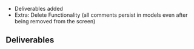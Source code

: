 + Deliverables added
+ Extra: Delete Functionality (all comments persist in models even after being removed from the screen)
<!-- # JavaScript Assessment

For this assignment, we'll be working with an Instagram-style domain. We have two models - Image and Comment.
For our purposes, an Image has many Comments, and a Comment belongs to an Image.

## Topics

+ Class vs Instance methods in ES6
+ Object Relationships
+ DOM manipulation with jQuery or vanilla JS
+ Event Listeners

## Notes

Your goal is to build out all of the methods listed in the deliverables. Do your best to follow JavaScript best practices.

To run your html:

- Inside your cloned down folder, in terminal, type `pwd` to get your full file path. Copy and paste that path into your browser url and include `/index.html` to the end of that path. -->

<!-- **To Submit** - once you've completed all the deliverables, please copy/paste your three class definitions into the `solution.js` file. Please don't submit the lab until we give you the signal. -->

## Deliverables

<!-- Build out the following methods on the `CommentsController` class (Use ES6 syntax) -->

<!-- + `CommentsController.prototype.addCommentFormListener()` -->
  <!-- + iterates through each comment form and adds an eventlistener to trigger a function on form submit -->
  <!-- + function should grab the imageId + comment and create a new Comment with those arguments
  + execute the render function on that found image object to append the new comment
+ `CommentsController.prototype.render(commentObject)`
  + selects the appropriate `ul` for this comment to be added to
  + appends the new comment element to this `ul`
  + Don't try to copy the `ImagesController.render` function because that is implemented differently -->

<!-- Build the following on the comment class model (Use ES6 syntax) -->

<!-- + `new Comment(comment, imageId)`
  + should initialize with an id, image object (findImage) and commentContent (the actual text of the comment)
  + should save new comment to Comment.all property -->
<!-- + `Comment.all`
  + should return all of the comment objects in an array
  + a property of the Comment class -->
<!-- + `Comment.prototype.findImage(imageId)`
  + given an `int` for an image id, returns the image object with that id
  + before return - adds current comment to image's comments property
+ `Comment.prototype.commentEl()`
  + returns a string of html
    + html has an `li` tag with an `id` field and shows the comment -->

<!-- **NOTE:** All of the above will be tested thoroughly, so make sure your associations are working properly! -->
